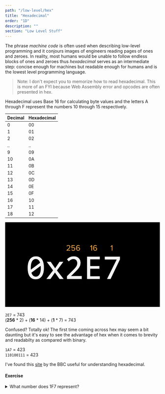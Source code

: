 ```yaml
---
path: "/low-level/hex"
title: "Hexadecimal"
order: "1D"
description: ""
section: "Low Level Stuff"
---
```


The phrase _machine code_ is often used when describing low-level programming and it conjours images of engineers reading pages of ones and zeroes. In reality, most humans would be unable to follow endless blocks of ones and zeroes thus _hexadecimal_ serves as an intermediate step: concise enough for machines but readable enough for humans and is the lowest level programming language.

> Note: I don't expect you to memorize how to read hexadecimal. This is more of an FYI because Web Assembly error and opcodes are often presented in hex.

Hexadecimal uses Base 16 for calculating byte values and the letters A through F represent the numbers 10 through 15 respectively.

| Decimal      | Hexadecimal |
| ----------- | ----------- |
| 0      | 00       |
| 1     | 01       |
| 2      | 02       |
| ..      | ..       |
| 9      | 09       |
| 10      | 0A       |
| 11      | 0B       |
| 12      | 0C       |
| 13      | 0D       |
| 14      | 0E       |
| 15      | 0F       |
| 16      | 10       |
| 17      | 11       |
| 18      | 12       |
![hex](./images/hex.png)

`2E7` = 743\
(**256** * 2) + (**16** * 14) + (**1** * 7) = 743

Confused? Totally ok! The first time coming across hex may seem a bit daunting but it's easy to see the advantage of hex when it comes to brevity and readabilty as compared with binary.

`1A7` = 423\
`110100111` = 423

I've found this [site](https://www.bbc.co.uk/bitesize/guides/z3fgcdm/revision/2) by the BBC useful for understanding hexadecimal.


#### Exercise
<details>
  <summary>What number does 1F7 represent?</summary>

`503`\
(**256** * 1) + (**16** * 15) + (**1** * 7) = 503
</details>
